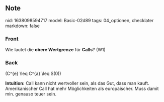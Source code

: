 ## Note
nid: 1638098594717
model: Basic-02d89
tags: 04_optionen, checklater
markdown: false

### Front
Wie lautet die <b>obere Wertgrenze</b> für <b>Calls</b>? (W1)

### Back
\(C^{e} \leq C^{a} \leq S(0)\)

<b>Intuition:</b>
Call kann nicht wertvoller sein, als das Gut, dass man kauft. Amerikanischer Call hat mehr Möglichkeiten als europäischer. Muss damit min. genauso teuer sein.
